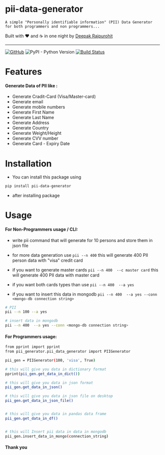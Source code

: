 # pii-data-generator

```
A simple "Personally identifiable information" (PII) Data Generator for both programmers and non programmers...
```

Built with ❤︎ and :coffee: in one night by  [Deepak Rajpurohit](https://github.com/AvinashRajPurohit)

---

[![GitHub](https://img.shields.io/badge/License-MIT-yellow.svg)](https://github.com/OmkarPathak/pyresparser/blob/master/LICENSE) ![PyPI - Python Version](https://img.shields.io/pypi/pyversions/Django.svg) 
[![Build Status](https://travis-ci.com/OmkarPathak/pyresparser.svg?branch=master)](https://travis-ci.com/OmkarPathak/pyresparser)


# Features
#### Generate Data of PII like :
- Generate Cradit-Card (Visa/Master-card)
- Generate email
- Generate mobile numbers
- Generate First Name
- Generate Last Name
- Generate Address
- Generate Country
- Generate Weight/Height
- Generate CVV number
- Generate Card - Expiry Date


# Installation

- You can install this package using

```bash
pip install pii-data-generator
```
- after installing package 

# Usage

#### For Non-Programmers usage / CLI:
* write pii command that will generate for 10 persons and store them in json file 
* for more data generation use ```pii --n 400``` this will generate 400 PII person data with "visa" credit card
* if you want to generate master cards ```pii --n 400  --c master card``` this will generate  400 PII data with master card
* if you want both cards types than use ```pii --n 400  --a yes```

* if you want to insert this data in mongodb ```pii --n 400  --a yes --conn <mongo-db connection string>```

```bash
# PII
pii --n 100 --a yes

# insert data in mongodb
pii --n 400  --a yes --conn <mongo-db connection string>
```

#### For Programmers usage:
```bash
from pprint import pprint
from pii_generator.pii_data_generator import PIIGenerator

pii_gen = PIIGenerator(100, 'visa', True)

# this will give you data in dictionary format
pprint(pii_gen.get_data_in_dict())

# this will give you data in json format
pii_gen.get_data_in_json()

# this will give you data in json file on desktop
pii_gen.get_data_in_json_file()


# this will give you data in pandas data frame
pii_gen.get_data_in_df()


# this will Insert pii data in data in mongodb
pii_gen.insert_data_in_mongo(connection_string)


```
#### Thank you 